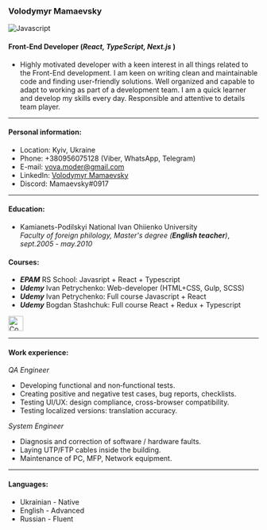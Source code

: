 ### Volodymyr Mamaevsky  
![Javascript](https://camo.githubusercontent.com/9d07c04bdd98c662d5df9d4e1cc1de8446ffeaebca330feb161f1fb8e1188204/68747470733a2f2f696d672e736869656c64732e696f2f62616467652f4a6176615363726970742d4637444631453f7374796c653d666f722d7468652d6261646765266c6f676f3d6a617661736372697074266c6f676f436f6c6f723d626c61636b) 
#### Front-End Developer (***React, TypeScript, Next.js*** )
 - Highly motivated developer with a keen interest in all things related to the Front-End development. I am keen on writing clean and maintainable code and finding user-friendly solutions. Well organized and capable to adapt to working as part of a development team. I am a quick learner and develop my skills every day. Responsible and attentive to details team player.
---
#### Personal information:

- Location: Kyiv, Ukraine
- Phone: +380956075128 (Viber, WhatsApp, Telegram)
- E-mail: vova.moder@gmail.com
- LinkedIn: [Volodymyr Mamaevsky](https://www.linkedin.com/in/volodymyr-mamaevsky-ab8381208/)
- Discord: Mamaevsky#0917

---
#### Education:

- Kamianets-Podilskyi National Ivan Ohiienko University  
*Faculty of foreign philology, Master's degree (***English teacher***)*,
*sept.2005 - may.2010*

#### Courses:
- ***EPAM*** RS School: Javasript + React + Typescript
- ***Udemy*** Ivan Petrychenko: Web-developer (HTML+CSS, Gulp, SCSS)
- ***Udemy*** Ivan Petrychenko: Full course Javascript + React
- ***Udemy*** Bogdan Stashchuk: Full course React + Redux + Typescript

<a href="https://www.codewars.com/users/VolodymyrMamaevsky">
  <img height=30 alt="Codewars" src="https://www.codewars.com/users/VolodymyrMamaevsky/badges/large?logo=false"/>
</a> 

---
#### Work experience:

*QA Engineer*
- Developing functional and non‑functional tests.
- Creating positive and negative test cases, bug reports, checklists.
- Testing UI/UX: design compliance, cross-browser compatibility.
- Testing localized versions: translation accuracy.   

*System Engineer*
- Diagnosis and correction of software / hardware faults.
- Laying UTP/FTP cables inside the building.
- Maintenance of PC, MFP, Network equipment.    

---
#### Languages:

- Ukrainian - Native
- English - Advanced
- Russian - Fluent
